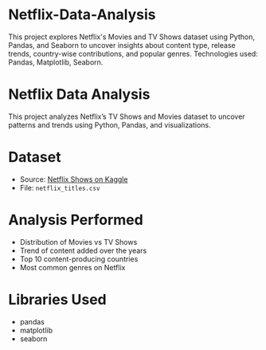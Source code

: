 # Netflix-Data-Analysis
This project explores Netflix's Movies and TV Shows dataset using Python, Pandas, and Seaborn to uncover insights about content type, release trends, country-wise contributions, and popular genres. Technologies used: Pandas, Matplotlib, Seaborn.
# Netflix Data Analysis

This project analyzes Netflix’s TV Shows and Movies dataset to uncover patterns and trends using Python, Pandas, and visualizations.

# Dataset
- Source: [Netflix Shows on Kaggle](https://www.kaggle.com/datasets/shivamb/netflix-shows)
- File: `netflix_titles.csv`

# Analysis Performed
- Distribution of Movies vs TV Shows
- Trend of content added over the years
- Top 10 content-producing countries
- Most common genres on Netflix

# Libraries Used
- pandas
- matplotlib
- seaborn

